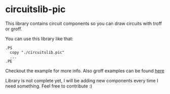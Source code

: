 # circuitslib-pic

This library contains circuit components so you can draw circuits
with troff or groff.

You can use this library like that:
```
.PS
  copy "./circuitslib.pic"
  ...
.PE
```

Checkout the example for more info.
Also groff examples can be found [here](https://github.com/johnstef99/groff-examples)

Library is not complete yet, I will be adding new components
every time I need something. Feel free to contribute :)
